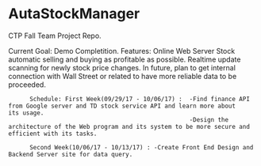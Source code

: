 # AutaStockManager
CTP Fall Team Project Repo.

Current Goal: Demo Completition. 
Features: Online Web Server Stock automatic selling and buying as profitable as possible. Realtime update scanning for newly stock price 
          changes. In future, plan to get internal connection with Wall Street or related to have more reliable data to be proceeded.
          
          Schedule: First Week(09/29/17 - 10/06/17) :  -Find finance API from Google server and TD stock service API and learn more about                                                         its usage.
                                                       -Design the architecture of the Web program and its system to be more secure and                                                           efficient with its tasks.
                                              
          Second Week(10/06/17 - 10/13/17) : -Create Front End Design and Backend Server site for data query.
